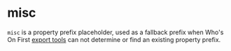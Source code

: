 # misc

`misc` is a property prefix placeholder, used as a fallback prefix when Who's On First [export tools](https://github.com/whosonfirst/py-mapzen-whosonfirst-export) can not determine or find an existing property prefix.
